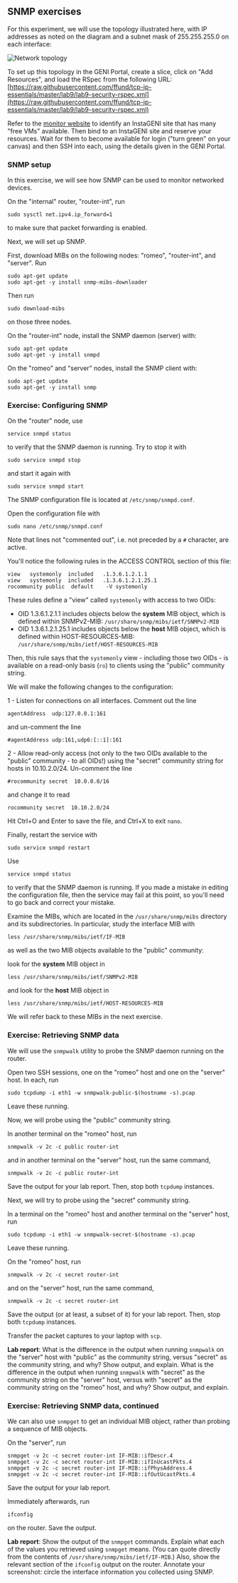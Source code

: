 ## SNMP exercises

For this experiment, we will use the topology illustrated here, with IP addresses as noted on the diagram and a subnet mask of 255.255.255.0 on each interface:


![Network topology](security-topology.svg)

To set up this topology in the GENI Portal, create a slice, click on "Add Resources", and load the RSpec from the following URL: [https://raw.githubusercontent.com/ffund/tcp-ip-essentials/master/lab9/lab9-security-rspec.xml](https://raw.githubusercontent.com/ffund/tcp-ip-essentials/master/lab9/lab9-security-rspec.xml)

Refer to the [monitor website](https://fedmon.fed4fire.eu/overview/instageni) to identify an InstaGENI site that has many "free VMs" available.  Then bind to an InstaGENI site and reserve your resources. Wait for them to become available for login ("turn green" on your canvas) and then SSH into each, using the details given in the GENI Portal.


### SNMP setup

In this exercise, we will see how SNMP can be used to monitor networked devices.

On the "internal" router, "router-int", run

```
sudo sysctl net.ipv4.ip_forward=1
```

to make sure that packet forwarding is enabled.

Next, we will set up SNMP. 

First, download MIBs on the following nodes: "romeo", "router-int", and "server". Run

```
sudo apt-get update
sudo apt-get -y install snmp-mibs-downloader
```

Then run

```
sudo download-mibs
```

on those three nodes.

On the "router-int" node, install the SNMP daemon (server) with:

```
sudo apt-get update
sudo apt-get -y install snmpd
```

On the "romeo" and "server" nodes, install the SNMP client with:

```
sudo apt-get update
sudo apt-get -y install snmp
```



### Exercise: Configuring SNMP

On the "router" node, use

```
service snmpd status
```

to verify that the SNMP daemon is running. Try to stop it with

```
sudo service snmpd stop
```

and start it again with

```
sudo service snmpd start
```

The SNMP configuration file is located at `/etc/snmp/snmpd.conf`.  

Open the configuration file with

```
sudo nano /etc/snmp/snmpd.conf
```

Note that lines not "commented out", i.e. not preceded by a `#` character, are active.

You'll notice the following rules in the ACCESS CONTROL section of this file:

```
view   systemonly  included   .1.3.6.1.2.1.1
view   systemonly  included   .1.3.6.1.2.1.25.1
rocommunity public  default    -V systemonly
```

These rules define a "view" called `systemonly` with access to two OIDs:

* OID 1.3.6.1.2.1.1 includes objects below the **system** MIB object, which is defined within SNMPv2-MIB: `/usr/share/snmp/mibs/ietf/SNMPv2-MIB`
* OID 1.3.6.1.2.1.25.1 includes objects below the **host** MIB object, which is defined within  HOST-RESOURCES-MIB: `/usr/share/snmp/mibs/ietf/HOST-RESOURCES-MIB`

Then, this rule says that the `systemonly` view - including those two OIDs - is available on a read-only basis (`ro`) to clients using the "public" community string. 

We will make the following changes to the configuration:

1 - Listen for connections on all interfaces. Comment out the line 

```
agentAddress  udp:127.0.0.1:161
```

and un-comment the line

```
#agentAddress udp:161,udp6:[::1]:161
```

2 - Allow read-only access (not only to the two OIDs available to the "public" community - to all OIDs!) using the "secret" community string for hosts in 10.10.2.0/24. Un-comment the line

```
#rocommunity secret  10.0.0.0/16
```

and change it to read

```
rocommunity secret  10.10.2.0/24
```

Hit Ctrl+O and Enter to save the file, and Ctrl+X to exit `nano`.

Finally, restart the service with


```
sudo service snmpd restart
```

Use

```
service snmpd status
```

to verify that the SNMP daemon is running. If you made a mistake in editing the configuration file, then the service may fail at this point, so you'll need to go back and correct your mistake.

Examine the MIBs, which are located in the `/usr/share/snmp/mibs` directory and its subdirectories. In particular, study the interface MIB with

```
less /usr/share/snmp/mibs/ietf/IF-MIB
```

as well as the two MIB objects available to the "public" community: 

look for the **system** MIB object in 

```
less /usr/share/snmp/mibs/ietf/SNMPv2-MIB
```

and look for the **host** MIB object in 

```
less /usr/share/snmp/mibs/ietf/HOST-RESOURCES-MIB
```

We will refer back to these MIBs in the next exercise.

### Exercise: Retrieving SNMP data

We will use the `snmpwalk` utility to probe the SNMP daemon running on the router.

Open two SSH sessions, one on the "romeo" host and one on the "server" host. In each, run

```
sudo tcpdump -i eth1 -w snmpwalk-public-$(hostname -s).pcap
```

Leave these running.

Now, we will probe using the "public" community string.

In another terminal on the "romeo" host, run

```
snmpwalk -v 2c -c public router-int
```

and in another terminal on the "server" host, run the same command, 

```
snmpwalk -v 2c -c public router-int
```

Save the output for your lab report. Then, stop both `tcpdump` instances.

Next, we will try to probe using the "secret" community string. 

In a terminal on the "romeo" host and another terminal on the "server" host, run

```
sudo tcpdump -i eth1 -w snmpwalk-secret-$(hostname -s).pcap
```

Leave these running.

On the "romeo" host, run

```
snmpwalk -v 2c -c secret router-int
```

and on the "server" host, run the same command, 

```
snmpwalk -v 2c -c secret router-int 
```

Save the output (or at least, a subset of it) for your lab report. Then, stop both `tcpdump` instances.

Transfer the packet captures to your laptop with `scp`.

**Lab report**: What is the difference in the output when running `snmpwalk` on the "server" host with "public" as the community string, versus "secret" as the community string, and why? Show output, and explain. What is the difference in the output when running  `snmpwalk` with "secret" as the community string on the "server" host, versus with "secret" as the community string on the "romeo" host, and why? Show output, and explain. 


### Exercise: Retrieving SNMP data, continued


We can also use `snmpget` to get an individual MIB object, rather than probing a sequence of MIB objects.

On the "server", run

```
snmpget -v 2c -c secret router-int IF-MIB::ifDescr.4
snmpget -v 2c -c secret router-int IF-MIB::ifInUcastPkts.4
snmpget -v 2c -c secret router-int IF-MIB::ifPhysAddress.4
snmpget -v 2c -c secret router-int IF-MIB::ifOutUcastPkts.4
```

Save the output for your lab report.

Immediately afterwards, run

```
ifconfig
```

on the router. Save the output.

**Lab report**: Show the output of the `snmpget` commands. Explain what each of the values you retrieved using `snmpget` means. (You can quote directly from the contents of `/usr/share/snmp/mibs/ietf/IF-MIB`.) Also, show the relevant section of the `ifconfig` output on the router. Annotate your screenshot: circle the interface information you collected using SNMP.



